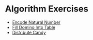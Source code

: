 # Algorithm Exercises

- [Encode Natural Number](https://github.com/chenjiinguyen/AlgorithmExercises/tree/master/EncodeNaturalNumber)
- [Fill Domino Into Table](https://github.com/chenjiinguyen/AlgorithmExercises/tree/master/EncodeNaturalNumber)
- [Distribute Candy](https://github.com/chenjiinguyen/AlgorithmExercises/tree/master/DistributeCandy)